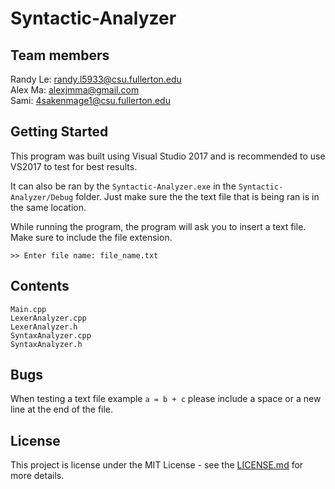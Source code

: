 # Syntactic-Analyzer

## Team members
Randy Le: randy.l5933@csu.fullerton.edu <br />
Alex Ma: alexjmma@gmail.com <br />
Sami: 4sakenmage1@csu.fullerton.edu <br />

## Getting Started
This program was built using Visual Studio 2017 and is recommended to use VS2017 to test for best results. <br />

It can also be ran by the `Syntactic-Analyzer.exe` in the `Syntactic-Analyzer/Debug` folder. Just make sure the the text file that is being ran is in the same location.

While running the program, the program will ask you to insert a text file. Make sure to include the file extension.
```
>> Enter file name: file_name.txt
```

## Contents
```
Main.cpp
LexerAnalyzer.cpp
LexerAnalyzer.h
SyntaxAnalyzer.cpp
SyntaxAnalyzer.h
```

## Bugs
When testing a text file example `a = b + c` please include a space or a new line at the end of the file.

## License
This project is license under the MIT License - see the [LICENSE.md](https://github.com/RandyKoiSA/Syntactic-Analyzer/blob/master/LICENSE) for more details.

